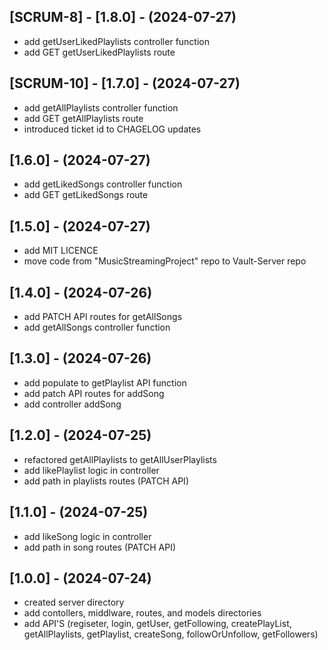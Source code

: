 ## [SCRUM-8] - [1.8.0] - (2024-07-27)
- add getUserLikedPlaylists controller function
- add GET getUserLikedPlaylists route

## [SCRUM-10] - [1.7.0] - (2024-07-27)
- add getAllPlaylists controller function
- add GET getAllPlaylists route
- introduced ticket id to CHAGELOG updates

## [1.6.0] - (2024-07-27)
- add getLikedSongs controller function
- add GET getLikedSongs route 

## [1.5.0] - (2024-07-27)
- add MIT LICENCE
- move code from "MusicStreamingProject" repo to Vault-Server repo

## [1.4.0] - (2024-07-26)
- add PATCH API routes for getAllSongs
- add getAllSongs controller function 

## [1.3.0] - (2024-07-26)
- add populate to getPlaylist API function
- add patch API routes for addSong
- add controller addSong

## [1.2.0] - (2024-07-25)
- refactored getAllPlaylists to getAllUserPlaylists
- add likePlaylist logic in controller
- add path in playlists routes (PATCH API)

## [1.1.0] - (2024-07-25)
- add likeSong logic in controller
- add path in song routes (PATCH API)

## [1.0.0] - (2024-07-24)
- created server directory
- add contollers, middlware, routes, and models directories
- add API'S (regiseter, login, getUser, getFollowing, createPlayList, getAllPlaylists, getPlaylist, createSong, followOrUnfollow, getFollowers)